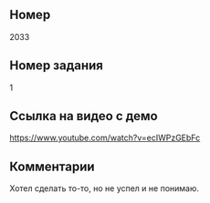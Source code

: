 ## Номер
2033

## Номер задания
1

## Ссылка на видео с демо
https://www.youtube.com/watch?v=ecIWPzGEbFc

## Комментарии
Хотел сделать то-то, но не успел и не понимаю.
